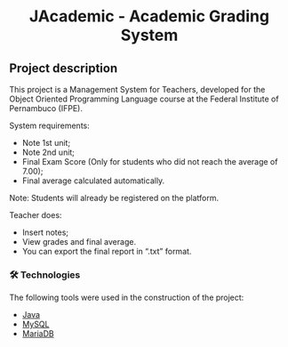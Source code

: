 <h1 align="center">JAcademic - Academic Grading System</h1>

## Project description
This project is a Management System for Teachers, developed for the Object Oriented Programming Language course at the Federal Institute of Pernambuco (IFPE).

System requirements:
- Note 1st unit;
- Note 2nd unit;
- Final Exam Score (Only for students who did not reach the average of 7.00);
- Final average calculated automatically.

Note: Students will already be registered on the platform.

Teacher does:
- Insert notes;
- View grades and final average.
- You can export the final report in “.txt” format.

### 🛠 Technologies

The following tools were used in the construction of the project:

- [Java](https://www.java.com/pt-BR/)
- [MySQL](https://www.mysql.com/)
- [MariaDB](https://mariadb.org/)
